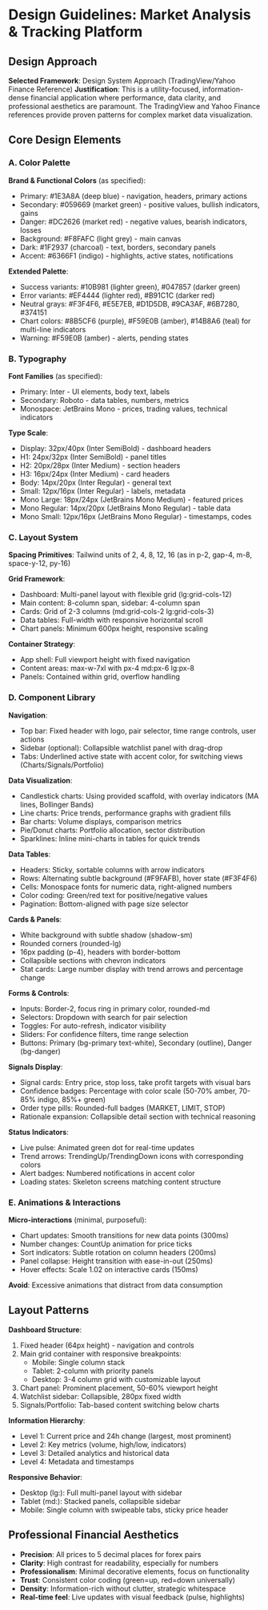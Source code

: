 # Design Guidelines: Market Analysis & Tracking Platform

## Design Approach

**Selected Framework**: Design System Approach (TradingView/Yahoo Finance Reference)
**Justification**: This is a utility-focused, information-dense financial application where performance, data clarity, and professional aesthetics are paramount. The TradingView and Yahoo Finance references provide proven patterns for complex market data visualization.

## Core Design Elements

### A. Color Palette

**Brand & Functional Colors** (as specified):
- Primary: #1E3A8A (deep blue) - navigation, headers, primary actions
- Secondary: #059669 (market green) - positive values, bullish indicators, gains
- Danger: #DC2626 (market red) - negative values, bearish indicators, losses
- Background: #F8FAFC (light grey) - main canvas
- Dark: #1F2937 (charcoal) - text, borders, secondary panels
- Accent: #6366F1 (indigo) - highlights, active states, notifications

**Extended Palette**:
- Success variants: #10B981 (lighter green), #047857 (darker green)
- Error variants: #EF4444 (lighter red), #B91C1C (darker red)
- Neutral grays: #F3F4F6, #E5E7EB, #D1D5DB, #9CA3AF, #6B7280, #374151
- Chart colors: #8B5CF6 (purple), #F59E0B (amber), #14B8A6 (teal) for multi-line indicators
- Warning: #F59E0B (amber) - alerts, pending states

### B. Typography

**Font Families** (as specified):
- Primary: Inter - UI elements, body text, labels
- Secondary: Roboto - data tables, numbers, metrics
- Monospace: JetBrains Mono - prices, trading values, technical indicators

**Type Scale**:
- Display: 32px/40px (Inter SemiBold) - dashboard headers
- H1: 24px/32px (Inter SemiBold) - panel titles
- H2: 20px/28px (Inter Medium) - section headers
- H3: 16px/24px (Inter Medium) - card headers
- Body: 14px/20px (Inter Regular) - general text
- Small: 12px/16px (Inter Regular) - labels, metadata
- Mono Large: 18px/24px (JetBrains Mono Medium) - featured prices
- Mono Regular: 14px/20px (JetBrains Mono Regular) - table data
- Mono Small: 12px/16px (JetBrains Mono Regular) - timestamps, codes

### C. Layout System

**Spacing Primitives**: Tailwind units of 2, 4, 8, 12, 16 (as in p-2, gap-4, m-8, space-y-12, py-16)

**Grid Framework**:
- Dashboard: Multi-panel layout with flexible grid (lg:grid-cols-12)
- Main content: 8-column span, sidebar: 4-column span
- Cards: Grid of 2-3 columns (md:grid-cols-2 lg:grid-cols-3)
- Data tables: Full-width with responsive horizontal scroll
- Chart panels: Minimum 600px height, responsive scaling

**Container Strategy**:
- App shell: Full viewport height with fixed navigation
- Content areas: max-w-7xl with px-4 md:px-6 lg:px-8
- Panels: Contained within grid, overflow handling

### D. Component Library

**Navigation**:
- Top bar: Fixed header with logo, pair selector, time range controls, user actions
- Sidebar (optional): Collapsible watchlist panel with drag-drop
- Tabs: Underlined active state with accent color, for switching views (Charts/Signals/Portfolio)

**Data Visualization**:
- Candlestick charts: Using provided scaffold, with overlay indicators (MA lines, Bollinger Bands)
- Line charts: Price trends, performance graphs with gradient fills
- Bar charts: Volume displays, comparison metrics
- Pie/Donut charts: Portfolio allocation, sector distribution
- Sparklines: Inline mini-charts in tables for quick trends

**Data Tables**:
- Headers: Sticky, sortable columns with arrow indicators
- Rows: Alternating subtle background (#F9FAFB), hover state (#F3F4F6)
- Cells: Monospace fonts for numeric data, right-aligned numbers
- Color coding: Green/red text for positive/negative values
- Pagination: Bottom-aligned with page size selector

**Cards & Panels**:
- White background with subtle shadow (shadow-sm)
- Rounded corners (rounded-lg)
- 16px padding (p-4), headers with border-bottom
- Collapsible sections with chevron indicators
- Stat cards: Large number display with trend arrows and percentage change

**Forms & Controls**:
- Inputs: Border-2, focus ring in primary color, rounded-md
- Selectors: Dropdown with search for pair selection
- Toggles: For auto-refresh, indicator visibility
- Sliders: For confidence filters, time range selection
- Buttons: Primary (bg-primary text-white), Secondary (outline), Danger (bg-danger)

**Signals Display**:
- Signal cards: Entry price, stop loss, take profit targets with visual bars
- Confidence badges: Percentage with color scale (50-70% amber, 70-85% indigo, 85%+ green)
- Order type pills: Rounded-full badges (MARKET, LIMIT, STOP)
- Rationale expansion: Collapsible detail section with technical reasoning

**Status Indicators**:
- Live pulse: Animated green dot for real-time updates
- Trend arrows: TrendingUp/TrendingDown icons with corresponding colors
- Alert badges: Numbered notifications in accent color
- Loading states: Skeleton screens matching content structure

### E. Animations & Interactions

**Micro-interactions** (minimal, purposeful):
- Chart updates: Smooth transitions for new data points (300ms)
- Number changes: CountUp animation for price ticks
- Sort indicators: Subtle rotation on column headers (200ms)
- Panel collapse: Height transition with ease-in-out (250ms)
- Hover effects: Scale 1.02 on interactive cards (150ms)

**Avoid**: Excessive animations that distract from data consumption

## Layout Patterns

**Dashboard Structure**:
1. Fixed header (64px height) - navigation and controls
2. Main grid container with responsive breakpoints:
   - Mobile: Single column stack
   - Tablet: 2-column with priority panels
   - Desktop: 3-4 column grid with customizable layout
3. Chart panel: Prominent placement, 50-60% viewport height
4. Watchlist sidebar: Collapsible, 280px fixed width
5. Signals/Portfolio: Tab-based content switching below charts

**Information Hierarchy**:
- Level 1: Current price and 24h change (largest, most prominent)
- Level 2: Key metrics (volume, high/low, indicators)
- Level 3: Detailed analytics and historical data
- Level 4: Metadata and timestamps

**Responsive Behavior**:
- Desktop (lg:): Full multi-panel layout with sidebar
- Tablet (md:): Stacked panels, collapsible sidebar
- Mobile: Single column with swipeable tabs, sticky price header

## Professional Financial Aesthetics

- **Precision**: All prices to 5 decimal places for forex pairs
- **Clarity**: High contrast for readability, especially for numbers
- **Professionalism**: Minimal decorative elements, focus on functionality
- **Trust**: Consistent color coding (green=up, red=down universally)
- **Density**: Information-rich without clutter, strategic whitespace
- **Real-time feel**: Live updates with visual feedback (pulse, highlights)
